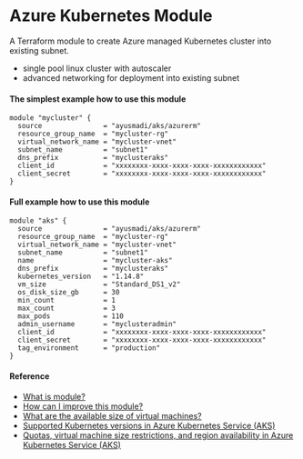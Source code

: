 # Azure Kubernetes Module
A Terraform module to create Azure managed Kubernetes cluster into existing subnet.

* single pool linux cluster with autoscaler
* advanced networking for deployment into existing subnet

#### The simplest example how to use this module
```
module "mycluster" {
  source               = "ayusmadi/aks/azurerm"
  resource_group_name  = "mycluster-rg"
  virtual_network_name = "mycluster-vnet"
  subnet_name          = "subnet1"
  dns_prefix           = "myclusteraks"
  client_id            = "xxxxxxxx-xxxx-xxxx-xxxx-xxxxxxxxxxxx"
  client_secret        = "xxxxxxxx-xxxx-xxxx-xxxx-xxxxxxxxxxxx"
}
```

#### Full example how to use this module
```
module "aks" {
  source               = "ayusmadi/aks/azurerm"
  resource_group_name  = "mycluster-rg"
  virtual_network_name = "mycluster-vnet"
  subnet_name          = "subnet1"
  name                 = "mycluster-aks"
  dns_prefix           = "myclusteraks"
  kubernetes_version   = "1.14.8"
  vm_size              = "Standard_DS1_v2"
  os_disk_size_gb      = 30
  min_count            = 1
  max_count            = 3
  max_pods             = 110
  admin_username       = "myclusteradmin"
  client_id            = "xxxxxxxx-xxxx-xxxx-xxxx-xxxxxxxxxxxx"
  client_secret        = "xxxxxxxx-xxxx-xxxx-xxxx-xxxxxxxxxxxx"
  tag_environment      = "production"
}
```

#### Reference

* [What is module?](https://www.terraform.io/docs/configuration/modules.html)
* [How can I improve this module?](https://help.github.com/en/github/collaborating-with-issues-and-pull-requests/proposing-changes-to-your-work-with-pull-requests)
* [What are the available size of virtual machines?](https://azure.microsoft.com/en-us/documentation/articles/virtual-machines-size-specs/)
* [Supported Kubernetes versions in Azure Kubernetes Service (AKS)](https://docs.microsoft.com/en-us/azure/aks/supported-kubernetes-versions)
* [Quotas, virtual machine size restrictions, and region availability in Azure Kubernetes Service (AKS)](https://docs.microsoft.com/en-us/azure/aks/quotas-skus-regions)
